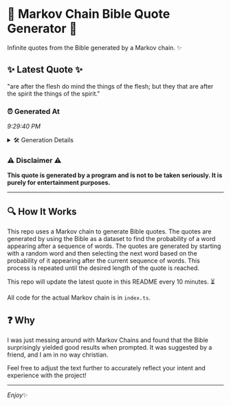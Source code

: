 # 📖 Markov Chain Bible Quote Generator 📖

Infinite quotes from the Bible generated by a Markov chain. ✨

## ✨ Latest Quote ✨
"are after the flesh do mind the things of the flesh; but they that are after the spirit the things of the spirit."

### ⏰ Generated At
*9:29:40 PM*

<details>
    <summary>🛠️ Generation Details</summary>
    <p>
        <strong>🌱 Seed:</strong> are<br>
        <strong>🔄 Iterations:</strong> 22<br>
        <strong>📜 Context History:</strong><br>[ are ]: after<br>[ are, after ]: the<br>[ are, after, the ]: flesh<br>[ are, after, the, flesh ]: do<br>[ are, after, the, flesh, do ]: mind<br>[ are, after, the, flesh, do, mind ]: the<br>[ after, the, flesh, do, mind, the ]: things<br>[ the, flesh, do, mind, the, things ]: of<br>[ flesh, do, mind, the, things, of ]: the<br>[ do, mind, the, things, of, the ]: flesh;<br>[ mind, the, things, of, the, flesh; ]: but<br>[ the, things, of, the, flesh;, but ]: they<br>[ things, of, the, flesh;, but, they ]: that<br>[ of, the, flesh;, but, they, that ]: are<br>[ the, flesh;, but, they, that, are ]: after<br>[ flesh;, but, they, that, are, after ]: the<br>[ but, they, that, are, after, the ]: spirit<br>[ they, that, are, after, the, spirit ]: the<br>[ that, are, after, the, spirit, the ]: things<br>[ are, after, the, spirit, the, things ]: of<br>[ after, the, spirit, the, things, of ]: the<br>[ the, spirit, the, things, of, the ]: spirit.<br>
    </p>
</details>

### ⚠️ Disclaimer ⚠️
**This quote is generated by a program and is not to be taken seriously. It is purely for entertainment purposes.**

---

## 🔍 How It Works

This repo uses a Markov chain to generate Bible quotes. The quotes are generated by using the Bible as a dataset to find the probability of a word appearing after a sequence of words. The quotes are generated by starting with a random word and then selecting the next word based on the probability of it appearing after the current sequence of words. This process is repeated until the desired length of the quote is reached.

This repo will update the latest quote in this README every 10 minutes. ⏳

All code for the actual Markov chain is in `index.ts`.

## ❓ Why

I was just messing around with Markov Chains and found that the Bible surprisingly yielded good results when prompted. 
It was suggested by a friend, and I am in no way christian.

Feel free to adjust the text further to accurately reflect your intent and experience with the project!

---

*Enjoy*✨
